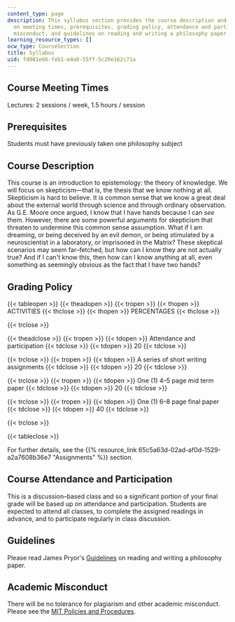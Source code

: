 ```yaml
---
content_type: page
description: This syllabus section provides the course description and information
  on meeting times, prerequisites, grading policy, attendance and participation, academic
  misconduct, and guidelines on reading and writing a philosophy paper.
learning_resource_types: []
ocw_type: CourseSection
title: Syllabus
uid: fd081e66-feb1-e4a8-55ff-5c20e162c71a
---
```


Course Meeting Times
--------------------

Lectures: 2 sessions / week, 1.5 hours / session

Prerequisites
-------------

Students must have previously taken one philosophy subject

Course Description
------------------

This course is an introduction to epistemology: the theory of knowledge. We will focus on skepticism—that is, the thesis that we know nothing at all. Skepticism is hard to believe. It is common sense that we know a great deal about the external world through science and through ordinary observation. As G.E. Moore once argued, I know that I have hands because I can _see_ them. However, there are some powerful arguments for skepticism that threaten to undermine this common sense assumption. What if I am dreaming, or being deceived by an evil demon, or being stimulated by a neuroscientist in a laboratory, or imprisoned in the Matrix? These skeptical scenarios may seem far–fetched, but how can I know they are not actually true? And if I can't know this, then how can I know anything at all, even something as seemingly obvious as the fact that I have two hands?

Grading Policy
--------------

{{< tableopen >}}
{{< theadopen >}}
{{< tropen >}}
{{< thopen >}}
ACTIVITIES
{{< thclose >}}
{{< thopen >}}
PERCENTAGES
{{< thclose >}}

{{< trclose >}}

{{< theadclose >}}
{{< tropen >}}
{{< tdopen >}}
Attendance and participation
{{< tdclose >}}
{{< tdopen >}}
20
{{< tdclose >}}

{{< trclose >}}
{{< tropen >}}
{{< tdopen >}}
A series of short writing assignments
{{< tdclose >}}
{{< tdopen >}}
20
{{< tdclose >}}

{{< trclose >}}
{{< tropen >}}
{{< tdopen >}}
One (1) 4–5 page mid term paper
{{< tdclose >}}
{{< tdopen >}}
20
{{< tdclose >}}

{{< trclose >}}
{{< tropen >}}
{{< tdopen >}}
One (1) 6–8 page final paper
{{< tdclose >}}
{{< tdopen >}}
40
{{< tdclose >}}

{{< trclose >}}

{{< tableclose >}}

For further details, see the {{% resource_link 65c5a63d-02ad-af0d-1529-a2a7608b36e7 "Assignments" %}} section.

Course Attendance and Participation
-----------------------------------

This is a discussion–based class and so a significant portion of your final grade will be based up on attendance and participation. Students are expected to attend all classes, to complete the assigned readings in advance, and to participate regularly in class discussion.

Guidelines
----------

Please read James Pryor's [Guidelines](http://www.jimpryor.net/teaching/index.html) on reading and writing a philosophy paper.

Academic Misconduct
-------------------

There will be no tolerance for plagiarism and other academic misconduct. Please see the [MIT Policies and Procedures](http://web.mit.edu/policies/10/10.2.html).